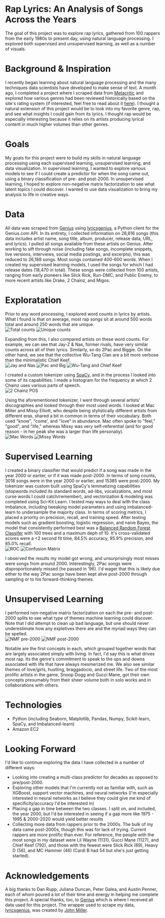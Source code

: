 # Rap Lyrics: An Analysis of Songs Across the Years
The goal of this project was to explore rap lyrics, gathered from 100 rappers from the early 1980s to present day, using natural language processing. I explored both supervised and unsupervised learning, as well as a number of visuals.

# Background & Inspiration
I recently began learning about natural language processing and the many techniques data scientists have developed to make sense of text. A month ago, I completed a project where I scraped data from [Metacritic](https://www.metacritic.com) and explored how various genres had been reviewed historically based on the site's rating system (if interested, feel free to read about it [here](https://github.com/unclebrod/ReviewsByGenre)). I thought a natural extension of this project would be to look into my favorite genre, rap, and see what insights I could gain from its lyrics. I thought rap would be especially interesting because it relies on its artists producing lyrical content in much higher volumes than other genres.

# Goals
My goals for this project were to build my skills in natural language processing using each supervised learning, unsupervised learning, and data visualization. In supervised learning, I wanted to explore various models to see if I could create a predictor for when the song came out, using a binary classification of pre- and post-2000. In unsupervised learning, I hoped to explore non-negative matrix factorization to see what latent topics I could discover. I wanted to use data visualization to bring my analysis to life in creative ways.

# Data
All data was scraped from [Genius](https://www.genius.com) using [lyricsgenius](https://github.com/johnwmillr/LyricsGenius), a Python client for the Genius.com API. In its entirety, I collected information on 28,816 songs (this data includes artist name, song title, album, producer, release data, URL, and lyrics). I pulled all songs available from these artists on Genius. After working to sift through noise (including fake songs, incomplete snippets, live versions, interviews, social media postings, and excerpts), this was reduced to 26,188 songs. Most songs contained 400-600 words. When I created my supervised learning models, I used the songs for which I had release dates (18,470 in total). These songs were collected from 100 artists, ranging from early pioneers like Slick Rick, Run-DMC, and Public Enemy, to more recent artists like Drake, 2 Chainz, and Migos.

# Exploratation
Prior to any word processing, I explored word counts in lyrics by artists. What I found is that on average, most rap songs sit at around 500 words total and around 250 words that are unique. <br/>
![Total counts](img/totalwordcount.png)
![Unique counts](img/uniquewordcount.png)

Expanding from this, I also compared artists on these word counts. For example, we can see that Jay-Z & Nas, former rivals, have very similar counts across all of their lyrics. Similarly, so do 2Pac and Biggie. On the other hand, we see that the collective Wu-Tang Clan are a bit more verbose than the minimalistic Chief Keef. <br/>
![Jay and Nas](img/word_counts_JAYZ_Nas.png)
![Pac and Big](img/word_counts_Pac_TheNotoriousBIG.png)
![Wu-Tang and Chief Keef](img/word_counts_WuTangClan_ChiefKeef.png)

I created a custom tokenizer using [SpaCy](https://spacy.io/), and in the process I looked into some of its capabilities. I made a histogram for the frequency at which 2 Chainz uses various parts of speech. <br/>
![2 Chainz POS](img/pos_2Chainz.png)

Using the aforementioned tokenizer, I went through several artists' discographies and looked through their most used words. I looked at Mac Miller and Missy Elliott, who despite being stylistically different artists from different eras, shared a bit in common in terms of their vocabulary. Both used "know", "come', and "love" in abundance. Mac often spoke to "feel," "good", and "life," whereas Missy was very self-referential (and for good reason - in her peak she was a larger than life personaliy). <br/>
![Mac Words](img/most_common_MacMiller.png)
![Missy Words](img/most_common_MissyElliott.png)

# Supervised Learning
I created a binary classifier that would predict if a song was made in the year 2000 or earlier, or if it was made post-2000. In terms of song counts, 3018 songs were in the year 2000 or earlier, and 15385 were post-2000. My tokenizer was custom built using SpaCy's lemmatizing capabilities (stopwords included its standard words, ad-libs, vocalizations, and most curse words I could catch/remember), and vectorization & modeling was completed using Sci-Kit Learn. I tested may ways to deal with the class imbalance, including tweaking model parameters and using imbalanced-learn to undersample the majority class. In terms of scoring metrics, I placed a priority on precision, recall, and training speed. After testing models such as gradient boosting, logistic regression, and naive Bayes, the model that consistently performed best was a [Balanced Random Forest Classifer](https://imbalanced-learn.readthedocs.io/en/stable/generated/imblearn.ensemble.BalancedRandomForestClassifier.html) with 100 trees and a maximum deph of 10. It's cross-validated scores were a <2 second fit time, 84.5% accuracy, 95.9% precision, and 85.0% recall. <br/>
![ROC](img/rf_roc.png)
![Confusion Matrix](img/conf_matrix.png)

I observed the results my model got wrong, and unsurprisingly most misses were songs from around 2000. Interestingly, 2Pac songs were disproportionately missed (he passed in '96). I'd wager that this is likely due either to the way 2Pac songs have been kept alive post-2000 through sampling or to his forward-thinking themes.

# Unsupervised Learning
I performed non-negative matrix factorization on each the pre- and post-2000 splits to see what type of themes machine learning could discover. Note that I did attempt to clean up bad language, but one should never underestimate how any expletives there are and the myriad ways they can be spelled. <br/>
![NMF pre-2000](img/nmf_pre.png)
![NMF post-2000](img/nmf_post.png)

Notable are the first concepts in each, which grouped together words that are largely associated simply with living. In fact, I'd say this is what drives most rap. Its the genre's commitment to speak to the ups and downs associated with life that have always mesmerized me. We also see similar themes of love/girls, hustling, braggadocio, and street life. Two of the most prolific artists in the game, Snoop Dogg and Gucci Mane, got their own concepts presumably from their sheer volume both in solo works and in collaborations with others.

# Technologies
* Python (including Seaborn, Matplotlib, Pandas, Numpy, Scikit-learn, SpaCy, and Imbalanced-learn)
* Amazon EC2

# Looking Forward
I'd like to continue exploring the data I have collected in a number of different ways:

* Looking into creating a multi-class predictor for decades as opposed to pre/post-2000.
* Exploring other models that I'm currently not as familiar with, such as XGBoost, support vector machines, and neural networks (I'm especially interested in neural networks as I believe they could give me kind of specificity/accuracy I'd be interested in)
* Placing a gap in time between the two classes. I split on, and included, the year 2000, but I'd be interested in seeing if a gap more like 1975 - 1995 & 2000-2020 would yield better results
* Collecting more data from rappers prior to the 2000s. The bulk of my data came post-2000s, though this was for lack of trying. Current rappers are more prolific than ever. For reference, the people with the most songs in my dataset were Lil Wayne (1131), Gucci Mane (1127), and Chief Keef (792), and those with the fewest were Slick Rick (69), Heavy D (56), and MC Hammer (46) (Cardi B had 54 but she's just getting started).

# Acknowledgements
A big thanks to Dan Rupp, Juliana Duncan, Peter Galea, and Austin Penner, each of whom poured a lot of their time and energy in helping me complete this project. A special thanks, too, to [Genius](https://www.genius.com) which is where I received all data used for this project. The wrapper used to scrape my data, [lyricsgenius](https://github.com/johnwmillr/LyricsGenius), was created by [John Miller](https://github.com/johnwmillr).
